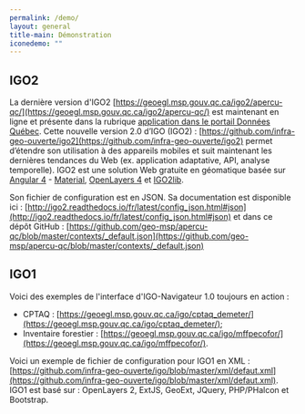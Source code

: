 ```yaml
---
permalink: /demo/
layout: general
title-main: Démonstration
iconedemo: ""
---
```


## IGO2

La dernière version d'IGO2 [https://geoegl.msp.gouv.qc.ca/igo2/apercu-qc/](https://geoegl.msp.gouv.qc.ca/igo2/apercu-qc/) est maintenant en ligne et présente dans la rubrique [application dans le portail Données Québec](https://www.donneesquebec.ca/fr/applications/). Cette nouvelle version 2.0 d’IGO (IGO2) : [https://github.com/infra-geo-ouverte/igo2](https://github.com/infra-geo-ouverte/igo2) permet d’étendre son utilisation à des appareils mobiles et suit maintenant les dernières tendances du Web (ex. application adaptative, API, analyse temporelle). IGO2 est une solution Web gratuite en géomatique basée sur [Angular 4](https://github.com/angular/angular) - [Material](https://github.com/angular/material2), [OpenLayers 4](https://github.com/openlayers/openlayers) et [IGO2lib](https://github.com/infra-geo-ouverte/igo2-lib).

Son fichier de configuration est en JSON. Sa documentation est disponible ici : [http://igo2.readthedocs.io/fr/latest/config_json.html#json](http://igo2.readthedocs.io/fr/latest/config_json.html#json) et dans ce dépôt GitHub : [https://github.com/geo-msp/apercu-qc/blob/master/contexts/_default.json](https://github.com/geo-msp/apercu-qc/blob/master/contexts/_default.json) 

## IGO1

Voici des exemples de l'interface d'IGO-Navigateur 1.0 toujours en action :
- CPTAQ : [https://geoegl.msp.gouv.qc.ca/igo/cptaq_demeter/](https://geoegl.msp.gouv.qc.ca/igo/cptaq_demeter/);
- Inventaire forestier : [https://geoegl.msp.gouv.qc.ca/igo/mffpecofor/](https://geoegl.msp.gouv.qc.ca/igo/mffpecofor/).

Voici un exemple de fichier de configuration pour IGO1 en XML : [https://github.com/infra-geo-ouverte/igo/blob/master/xml/defaut.xml](https://github.com/infra-geo-ouverte/igo/blob/master/xml/defaut.xml). IGO1 est basé sur : OpenLayers 2, ExtJS, GeoExt, JQuery, PHP/PHalcon et Bootstrap.
